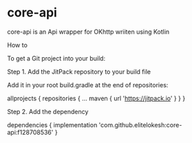 # core-api
core-api is an Api wrapper for OKhttp wriiten using Kotlin 

How to

To get a Git project into your build:

Step 1. Add the JitPack repository to your build file 
 
Add it in your root build.gradle at the end of repositories:

allprojects {
	repositories {
		...
		maven { url 'https://jitpack.io' }
	}
}

Step 2. Add the dependency

dependencies {
    implementation 'com.github.elitelokesh:core-api:f128708536'
}
